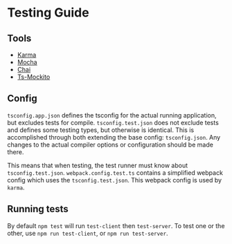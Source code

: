 # Testing Guide

## Tools

- [Karma](https://github.com/karma-runner/karma)
- [Mocha](https://github.com/mochajs/mocha)
- [Chai](https://github.com/chaijs/chai)
- [Ts-Mockito](https://github.com/NagRock/ts-mockito)

## Config

`tsconfig.app.json` defines the tsconfig for the actual running application, but excludes tests for compile. `tsconfig.test.json` does not exclude tests and defines some testing types, but otherwise is identical. This is accomplished through both extending the base config: `tsconfig.json`. Any changes to the actual compiler options or configuration should be made there.

This means that when testing, the test runner must know about `tsconfig.test.json`. `webpack.config.test.ts` contains a simplified webpack config which uses the `tsconfig.test.json`. This webpack config is used by `karma`.

## Running tests

By default `npm test` will run `test-client` then `test-server`. To test one or the other, use `npm run test-client`, or `npm run test-server`.
